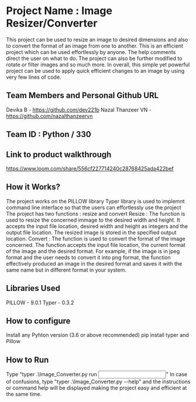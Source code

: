 # Project Name : Image Resizer/Converter
This project can be used to resize an image to desired dimensions and also to convert the format of an image from one to another. This is an efficient project which can be used effortlessly by anyone. The help comments direct the user on what to do. The project can also be further modified to rotate or filter images and so much more. In overall, this simple yet powerful project can be used to apply quick efficient changes to an image by using very few lines of code.
## Team Members and Personal Github URL
Devika B - https://github.com/dev221b
Nazal Thanzeer VN - https://github.com/nazalthanzeervn
## Team ID : Python / 330
## Link to product walkthrough
https://www.loom.com/share/556cf227714240c28768425ada422bef
## How it Works?
The project works on the PILLOW library 
Typer library is used to implemnt command line interface so that the users can effortlessly use the project
The project has two functions : resize and convert
Resize : The function is used to resize the concerned immage to the desired width and height. It accepts the input file location, desired width and height as integers and the output file location. The resized image is stored in the specified output location.
Convert : The function is used to convert the format of the image concerned. The function accepts the input file location, the current format of the image and the desired format. For example, if the image is in jpeg format and the user needs to convert it into png format, the function effectively produced an image in the desired format and saves it with the same name but in different format in your system.
## Libraries Used
PILLOW - 9.0.1
Typer - 0.3.2
## How to configure
Install any Pyhton version (3.6 or above recommended)
pip install typer and Pillow
## How to Run
Type "typer .\Image_Converter.py run <command you wish to run> <input paramaters>"
In case of confusions, type "typer .\Image_Converter.py --help" and the instructions or command help will be displayed making the project easy and efficient at the same time.
